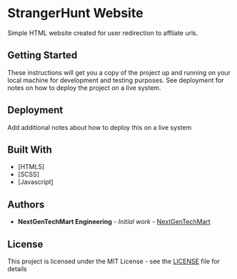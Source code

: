 # StrangerHunt Website

Simple HTML website created for user redirection to affliate urls.

## Getting Started

These instructions will get you a copy of the project up and running on your local machine for development and testing purposes. See deployment for notes on how to deploy the project on a live system.

## Deployment

Add additional notes about how to deploy this on a live system

## Built With

* [HTML5]
* [SCSS]
* [Javascript]

## Authors

* **NextGenTechMart Engineering** - *Initial work* - [NextGenTechMart](https://github.com/nextgentechmart)

## License

This project is licensed under the MIT License - see the [LICENSE](https://github.com/nextgentechmart/strangerhunt-website/blob/main/LICENSE) file for details
